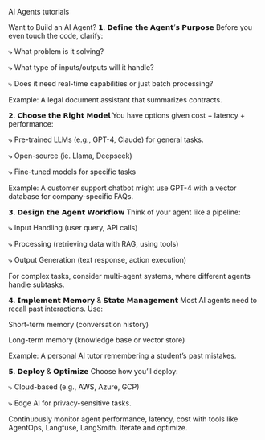AI Agents tutorials



Want to Build an AI Agent? 
𝟭. 𝗗𝗲𝗳𝗶𝗻𝗲 𝘁𝗵𝗲 𝗔𝗴𝗲𝗻𝘁’𝘀 𝗣𝘂𝗿𝗽𝗼𝘀𝗲
Before you even touch the code, clarify:


⤷ What problem is it solving?

⤷ What type of inputs/outputs will it handle?

⤷ Does it need real-time capabilities or just batch processing?


Example: A legal document assistant that summarizes contracts.



𝟮. 𝗖𝗵𝗼𝗼𝘀𝗲 𝘁𝗵𝗲 𝗥𝗶𝗴𝗵𝘁 𝗠𝗼𝗱𝗲𝗹
You have options given cost + latency + performance:

⤷ Pre-trained LLMs (e.g., GPT-4, Claude) for general tasks.

⤷ Open-source (ie. Llama, Deepseek)

⤷ Fine-tuned models for specific tasks

Example: A customer support chatbot might use GPT-4 with a vector database for company-specific FAQs.


𝟯. 𝗗𝗲𝘀𝗶𝗴𝗻 𝘁𝗵𝗲 𝗔𝗴𝗲𝗻𝘁 𝗪𝗼𝗿𝗸𝗳𝗹𝗼𝘄
Think of your agent like a pipeline:

⤷ Input Handling (user query, API calls)

⤷ Processing (retrieving data with RAG, using tools)

⤷ Output Generation (text response, action execution)


For complex tasks, consider multi-agent systems, where different agents handle subtasks.

𝟰. 𝗜𝗺𝗽𝗹𝗲𝗺𝗲𝗻𝘁 𝗠𝗲𝗺𝗼𝗿𝘆 & 𝗦𝘁𝗮𝘁𝗲 𝗠𝗮𝗻𝗮𝗴𝗲𝗺𝗲𝗻𝘁
Most AI agents need to recall past interactions. Use:

Short-term memory (conversation history)

Long-term memory (knowledge base or vector store)

Example: A personal AI tutor remembering a student’s past mistakes.

𝟱. 𝗗𝗲𝗽𝗹𝗼𝘆 & 𝗢𝗽𝘁𝗶𝗺𝗶𝘇𝗲
Choose how you’ll deploy:

⤷ Cloud-based (e.g., AWS, Azure, GCP)

⤷ Edge AI for privacy-sensitive tasks.

Continuously monitor agent performance, latency, cost with tools like AgentOps, Langfuse, LangSmith. Iterate and optimize.
